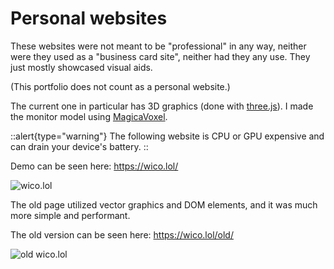 # Personal websites
These websites were not meant to be "professional" in any way, neither were they
used as a "business card site", neither had they any use. They just mostly showcased
visual aids.

(This portfolio does not count as a personal website.)

The current one in particular has 3D graphics (done with [three.js](https://threejs.org)).
I made the monitor model using [MagicaVoxel](https://ephtracy.github.io).

::alert{type="warning"}
The following website is CPU or GPU expensive and can drain your device's battery.
::

Demo can be seen here: https://wico.lol/

![wico.lol](/images/wico.lol.png)

The old page utilized vector graphics and DOM elements, and it was much more simple and performant.

The old version can be seen here: https://wico.lol/old/

![old wico.lol](/images/old_wico.lol.png)